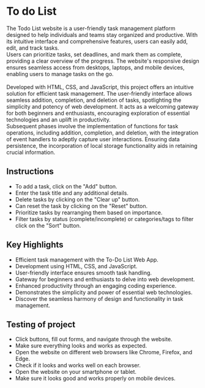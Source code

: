 # To do List
The Todo List website is a user-friendly task management platform designed to help individuals and teams stay organized and productive. With its intuitive interface and comprehensive features, users can easily add, edit, and track tasks. <br>
 Users can prioritize tasks, set deadlines, and mark them as complete, providing a clear overview of the progress. The website's responsive design ensures seamless access from desktops, laptops, and mobile devices, enabling users to manage tasks on the go. <br>
 <br>
 Developed with HTML, CSS, and JavaScript, this project offers an intuitive solution for efficient task management. The user-friendly interface allows seamless addition, completion, and deletion of tasks, spotlighting the simplicity and potency of web development. It acts as a welcoming gateway for both beginners and enthusiasts, encouraging exploration of essential technologies and an uplift in productivity. 
 <br>
 Subsequent phases involve the implementation of functions for task operations, including addition, completion, and deletion, with the integration of event handlers to adeptly capture user interactions. Ensuring data persistence, the incorporation of local storage functionality aids in retaining crucial information.
 ## Instructions 
- To add a task, click on the "Add" button.
- Enter the task title and any additional details.
- Delete tasks by clicking on the "Clear up" button.
- Can reset the task by clicking on the "Reset" button.
- Prioritize tasks by rearranging them based on importance.
- Filter tasks by status (complete/incomplete) or categories/tags to filter click on the "Sort" button.
## Key Highlights
- Efficient task management with the To-Do List Web App.
- Development using HTML, CSS, and JavaScript.
- User-friendly interface ensures smooth task handling.
- Gateway for beginners and enthusiasts to delve into web development.
- Enhanced productivity through an engaging coding experience.
- Demonstrates the simplicity and power of essential web technologies.
- Discover the seamless harmony of design and functionality in task management.
## Testing of project
- Click buttons, fill out forms, and navigate through the website.
- Make sure everything looks and works as expected.
- Open the website on different web browsers like Chrome, Firefox, and Edge.
- Check if it looks and works well on each browser.
- Open the website on your smartphone or tablet.
- Make sure it looks good and works properly on mobile devices.


